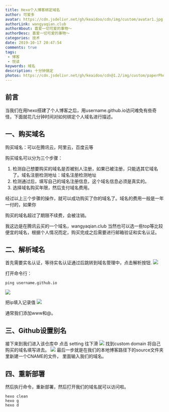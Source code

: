 ```yaml
---
title: Hexo个人博客绑定域名
author: 可爱多
avatar: https://cdn.jsdelivr.net/gh/keaidoo/cdn/img/custom/avatar1.jpg
authorLink: wangyaqian.club
authorAbout: 喜爱一切可爱的事物～
authorDesc: 喜爱一切可爱的事物～
categories: 技术
date: 2019-10-17 20:47:54
comments: true
tags: 
 - 博客
 - 悦读
keywords: 域名
description: 十分钟搞定
photos: https://cdn.jsdelivr.net/gh/keaidoo/cdn@1.2/img/custom/paperPhoto/3.jpg
---
```

## 前言

当我们在用hexo搭建了个人博客之后，用username.github.io访问难免有些奇怪，下面就花几分钟时间对如何绑定个人域名进行描述。

## 一、购买域名
购买域名：可以在腾讯云，阿里云，百度云等

购买域名可以分为三个步骤：

1. 检测自己想要购买的域名是否被别人注册，如果已被注册，只能选其它域名了。域名注册检测地址：域名注册检测地址
2. 检测通过后，填写自己的域名注册信息，这个域名信息必须是真实的。
3. 选择域名购买年限，然后支付域名费用。

经过以上三个步骤的操作，就可以成功购买了你的域名了。域名的费用一般是一年一付的，如果你

购买的域名超过了期限不续费，会被注销。

我这边是在腾讯云买的一个域名，wangyaqian.club 当然也可以选一些top等比较便宜的域名，根据个人情况而定，购买完成之后需要进行邮箱验证和实名认证。

## 二、解析域名

首先需要实名认证，等待实名认证通过后跳转到域名管理中，点击解析按钮.
![](https://cdn.jsdelivr.net/gh/keaidoo/cdn/img/post/10171.png)



打开命令行：

```
ping username.github.io
```
![](https://cdn.jsdelivr.net/gh/keaidoo/cdn/img/post/10173)

把ip填入记录值
![](https://cdn.jsdelivr.net/gh/keaidoo/cdn/img/post/10172)

通常我们添加www和@。
## 三、Github设置别名
接下来到我们进入该仓库中 点击 setting 往下滑 
![](https://cdn.jsdelivr.net/gh/keaidoo/cdn/img/post/10174)
找到custom domain 将自己购买的域名填写进去。
![](https://cdn.jsdelivr.net/gh/keaidoo/cdn/img/post/10175)
最后一步就是在我们的本地博客路径下的source文件夹里新建一个CNAME的文件， 里面输入我们的域名。
## 四、重新部署
然后执行命令，重新部署，然后打开我们的域名就可以访问啦。
```
hexo clean
hexo g
hexo d
```
